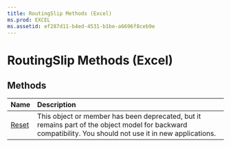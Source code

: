 ```yaml
---
title: RoutingSlip Methods (Excel)
ms.prod: EXCEL
ms.assetid: ef287d11-b4ed-4531-b1be-a6696f8ceb9e
---
```



# RoutingSlip Methods (Excel)

## Methods



|**Name**|**Description**|
|:-----|:-----|
|[Reset](routingslip-reset-method-excel.md)|This object or member has been deprecated, but it remains part of the object model for backward compatibility. You should not use it in new applications.|

